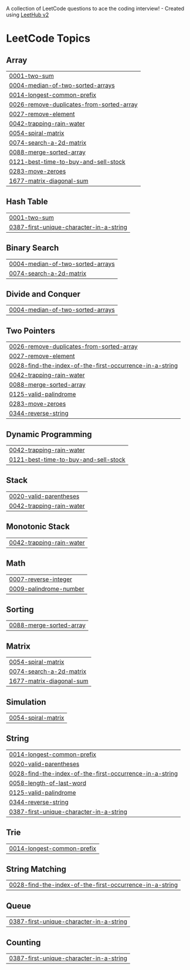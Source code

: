 A collection of LeetCode questions to ace the coding interview! - Created using [LeetHub v2](https://github.com/arunbhardwaj/LeetHub-2.0)
<!---LeetCode Topics Start-->
# LeetCode Topics
## Array
|  |
| ------- |
| [0001-two-sum](https://github.com/piyush212101/Leetcode-practice/tree/master/0001-two-sum) |
| [0004-median-of-two-sorted-arrays](https://github.com/piyush212101/Leetcode-practice/tree/master/0004-median-of-two-sorted-arrays) |
| [0014-longest-common-prefix](https://github.com/piyush212101/Leetcode-practice/tree/master/0014-longest-common-prefix) |
| [0026-remove-duplicates-from-sorted-array](https://github.com/piyush212101/Leetcode-practice/tree/master/0026-remove-duplicates-from-sorted-array) |
| [0027-remove-element](https://github.com/piyush212101/Leetcode-practice/tree/master/0027-remove-element) |
| [0042-trapping-rain-water](https://github.com/piyush212101/Leetcode-practice/tree/master/0042-trapping-rain-water) |
| [0054-spiral-matrix](https://github.com/piyush212101/Leetcode-practice/tree/master/0054-spiral-matrix) |
| [0074-search-a-2d-matrix](https://github.com/piyush212101/Leetcode-practice/tree/master/0074-search-a-2d-matrix) |
| [0088-merge-sorted-array](https://github.com/piyush212101/Leetcode-practice/tree/master/0088-merge-sorted-array) |
| [0121-best-time-to-buy-and-sell-stock](https://github.com/piyush212101/Leetcode-practice/tree/master/0121-best-time-to-buy-and-sell-stock) |
| [0283-move-zeroes](https://github.com/piyush212101/Leetcode-practice/tree/master/0283-move-zeroes) |
| [1677-matrix-diagonal-sum](https://github.com/piyush212101/Leetcode-practice/tree/master/1677-matrix-diagonal-sum) |
## Hash Table
|  |
| ------- |
| [0001-two-sum](https://github.com/piyush212101/Leetcode-practice/tree/master/0001-two-sum) |
| [0387-first-unique-character-in-a-string](https://github.com/piyush212101/Leetcode-practice/tree/master/0387-first-unique-character-in-a-string) |
## Binary Search
|  |
| ------- |
| [0004-median-of-two-sorted-arrays](https://github.com/piyush212101/Leetcode-practice/tree/master/0004-median-of-two-sorted-arrays) |
| [0074-search-a-2d-matrix](https://github.com/piyush212101/Leetcode-practice/tree/master/0074-search-a-2d-matrix) |
## Divide and Conquer
|  |
| ------- |
| [0004-median-of-two-sorted-arrays](https://github.com/piyush212101/Leetcode-practice/tree/master/0004-median-of-two-sorted-arrays) |
## Two Pointers
|  |
| ------- |
| [0026-remove-duplicates-from-sorted-array](https://github.com/piyush212101/Leetcode-practice/tree/master/0026-remove-duplicates-from-sorted-array) |
| [0027-remove-element](https://github.com/piyush212101/Leetcode-practice/tree/master/0027-remove-element) |
| [0028-find-the-index-of-the-first-occurrence-in-a-string](https://github.com/piyush212101/Leetcode-practice/tree/master/0028-find-the-index-of-the-first-occurrence-in-a-string) |
| [0042-trapping-rain-water](https://github.com/piyush212101/Leetcode-practice/tree/master/0042-trapping-rain-water) |
| [0088-merge-sorted-array](https://github.com/piyush212101/Leetcode-practice/tree/master/0088-merge-sorted-array) |
| [0125-valid-palindrome](https://github.com/piyush212101/Leetcode-practice/tree/master/0125-valid-palindrome) |
| [0283-move-zeroes](https://github.com/piyush212101/Leetcode-practice/tree/master/0283-move-zeroes) |
| [0344-reverse-string](https://github.com/piyush212101/Leetcode-practice/tree/master/0344-reverse-string) |
## Dynamic Programming
|  |
| ------- |
| [0042-trapping-rain-water](https://github.com/piyush212101/Leetcode-practice/tree/master/0042-trapping-rain-water) |
| [0121-best-time-to-buy-and-sell-stock](https://github.com/piyush212101/Leetcode-practice/tree/master/0121-best-time-to-buy-and-sell-stock) |
## Stack
|  |
| ------- |
| [0020-valid-parentheses](https://github.com/piyush212101/Leetcode-practice/tree/master/0020-valid-parentheses) |
| [0042-trapping-rain-water](https://github.com/piyush212101/Leetcode-practice/tree/master/0042-trapping-rain-water) |
## Monotonic Stack
|  |
| ------- |
| [0042-trapping-rain-water](https://github.com/piyush212101/Leetcode-practice/tree/master/0042-trapping-rain-water) |
## Math
|  |
| ------- |
| [0007-reverse-integer](https://github.com/piyush212101/Leetcode-practice/tree/master/0007-reverse-integer) |
| [0009-palindrome-number](https://github.com/piyush212101/Leetcode-practice/tree/master/0009-palindrome-number) |
## Sorting
|  |
| ------- |
| [0088-merge-sorted-array](https://github.com/piyush212101/Leetcode-practice/tree/master/0088-merge-sorted-array) |
## Matrix
|  |
| ------- |
| [0054-spiral-matrix](https://github.com/piyush212101/Leetcode-practice/tree/master/0054-spiral-matrix) |
| [0074-search-a-2d-matrix](https://github.com/piyush212101/Leetcode-practice/tree/master/0074-search-a-2d-matrix) |
| [1677-matrix-diagonal-sum](https://github.com/piyush212101/Leetcode-practice/tree/master/1677-matrix-diagonal-sum) |
## Simulation
|  |
| ------- |
| [0054-spiral-matrix](https://github.com/piyush212101/Leetcode-practice/tree/master/0054-spiral-matrix) |
## String
|  |
| ------- |
| [0014-longest-common-prefix](https://github.com/piyush212101/Leetcode-practice/tree/master/0014-longest-common-prefix) |
| [0020-valid-parentheses](https://github.com/piyush212101/Leetcode-practice/tree/master/0020-valid-parentheses) |
| [0028-find-the-index-of-the-first-occurrence-in-a-string](https://github.com/piyush212101/Leetcode-practice/tree/master/0028-find-the-index-of-the-first-occurrence-in-a-string) |
| [0058-length-of-last-word](https://github.com/piyush212101/Leetcode-practice/tree/master/0058-length-of-last-word) |
| [0125-valid-palindrome](https://github.com/piyush212101/Leetcode-practice/tree/master/0125-valid-palindrome) |
| [0344-reverse-string](https://github.com/piyush212101/Leetcode-practice/tree/master/0344-reverse-string) |
| [0387-first-unique-character-in-a-string](https://github.com/piyush212101/Leetcode-practice/tree/master/0387-first-unique-character-in-a-string) |
## Trie
|  |
| ------- |
| [0014-longest-common-prefix](https://github.com/piyush212101/Leetcode-practice/tree/master/0014-longest-common-prefix) |
## String Matching
|  |
| ------- |
| [0028-find-the-index-of-the-first-occurrence-in-a-string](https://github.com/piyush212101/Leetcode-practice/tree/master/0028-find-the-index-of-the-first-occurrence-in-a-string) |
## Queue
|  |
| ------- |
| [0387-first-unique-character-in-a-string](https://github.com/piyush212101/Leetcode-practice/tree/master/0387-first-unique-character-in-a-string) |
## Counting
|  |
| ------- |
| [0387-first-unique-character-in-a-string](https://github.com/piyush212101/Leetcode-practice/tree/master/0387-first-unique-character-in-a-string) |
<!---LeetCode Topics End-->